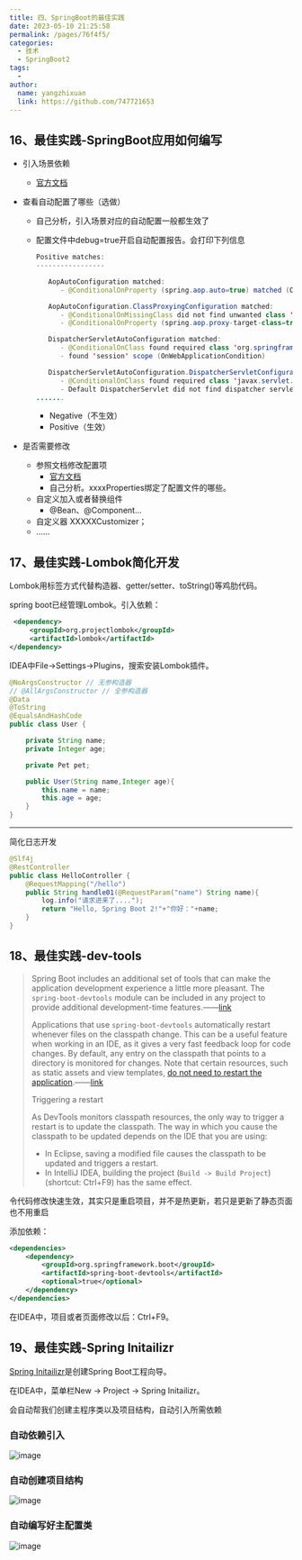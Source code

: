 ```yaml
---
title: 四、SpringBoot的最佳实践
date: 2023-05-10 21:25:58
permalink: /pages/76f4f5/
categories:
  - 技术
  - SpringBoot2
tags:
  - 
author: 
  name: yangzhixuan
  link: https://github.com/747721653
---
```

## 16、最佳实践-SpringBoot应用如何编写

- 引入场景依赖
    - [官方文档](https://docs.spring.io/spring-boot/docs/current/reference/html/using-spring-boot.html#using-boot-starter)

- 查看自动配置了哪些（选做）
    - 自己分析，引入场景对应的自动配置一般都生效了

    - 配置文件中debug=true开启自动配置报告。会打印下列信息

      ```java
      Positive matches:
      -----------------
      
         AopAutoConfiguration matched:
            - @ConditionalOnProperty (spring.aop.auto=true) matched (OnPropertyCondition)
      
         AopAutoConfiguration.ClassProxyingConfiguration matched:
            - @ConditionalOnMissingClass did not find unwanted class 'org.aspectj.weaver.Advice' (OnClassCondition)
            - @ConditionalOnProperty (spring.aop.proxy-target-class=true) matched (OnPropertyCondition)
      
         DispatcherServletAutoConfiguration matched:
            - @ConditionalOnClass found required class 'org.springframework.web.servlet.DispatcherServlet' (OnClassCondition)
            - found 'session' scope (OnWebApplicationCondition)
      
         DispatcherServletAutoConfiguration.DispatcherServletConfiguration matched:
            - @ConditionalOnClass found required class 'javax.servlet.ServletRegistration' (OnClassCondition)
            - Default DispatcherServlet did not find dispatcher servlet beans (DispatcherServletAutoConfiguration.DefaultDispatcherServletCondition)
      .......
      ```

        - Negative（不生效）
        - Positive（生效）

- 是否需要修改
    - 参照文档修改配置项
        - [官方文档](https://docs.spring.io/spring-boot/docs/current/reference/html/appendix-application-properties.html#common-application-properties)
        - 自己分析。xxxxProperties绑定了配置文件的哪些。
    - 自定义加入或者替换组件
        - @Bean、@Component...
    - 自定义器  XXXXXCustomizer；
    - ......

## 17、最佳实践-Lombok简化开发

Lombok用标签方式代替构造器、getter/setter、toString()等鸡肋代码。

spring boot已经管理Lombok。引入依赖：

```xml
 <dependency>
     <groupId>org.projectlombok</groupId>
     <artifactId>lombok</artifactId>
</dependency>
```

IDEA中File->Settings->Plugins，搜索安装Lombok插件。

```java
@NoArgsConstructor // 无参构造器
// @AllArgsConstructor // 全参构造器
@Data
@ToString
@EqualsAndHashCode
public class User {

    private String name;
    private Integer age;

    private Pet pet;

    public User(String name,Integer age){
        this.name = name;
        this.age = age;
    }
}
```

---

简化日志开发

```java
@Slf4j
@RestController
public class HelloController {
    @RequestMapping("/hello")
    public String handle01(@RequestParam("name") String name){
        log.info("请求进来了....");
        return "Hello, Spring Boot 2!"+"你好："+name;
    }
}
```

## 18、最佳实践-dev-tools

> Spring Boot includes an additional set of tools that can make the application development experience a little more pleasant. The `spring-boot-devtools` module can be included in any project to provide additional development-time features.——[link](https://docs.spring.io/spring-boot/docs/2.3.8.RELEASE/reference/html/using-spring-boot.html#using-boot-devtools)
>
> Applications that use `spring-boot-devtools` automatically restart whenever files on the classpath change. This can be a useful feature when working in an IDE, as it gives a very fast feedback loop for code changes. By default, any entry on the classpath that points to a directory is monitored for changes. Note that certain resources, such as static assets and view templates, [do not need to restart the application](https://docs.spring.io/spring-boot/docs/2.3.8.RELEASE/reference/html/using-spring-boot.html#using-boot-devtools-restart-exclude).——[link](https://docs.spring.io/spring-boot/docs/2.3.8.RELEASE/reference/html/using-spring-boot.html#using-boot-devtools-restart)
>
> Triggering a restart
>
> As DevTools monitors classpath resources, the only way to trigger a restart is to update the classpath. The way in which you cause the classpath to be updated depends on the IDE that you are using:
>
> - In Eclipse, saving a modified file causes the classpath to be updated and triggers a restart.
> - In IntelliJ IDEA, building the project (`Build -> Build Project`)(shortcut: Ctrl+F9) has the same effect.

令代码修改快速生效，其实只是重启项目，并不是热更新，若只是更新了静态页面也不用重启

添加依赖：

```xml
<dependencies>
    <dependency>
        <groupId>org.springframework.boot</groupId>
        <artifactId>spring-boot-devtools</artifactId>
        <optional>true</optional>
    </dependency>
</dependencies>
```

在IDEA中，项目或者页面修改以后：Ctrl+F9。

## 19、最佳实践-Spring Initailizr
[Spring Initailizr](https://start.spring.io/)是创建Spring Boot工程向导。

在IDEA中，菜单栏New -> Project -> Spring Initailizr。

会自动帮我们创建主程序类以及项目结构，自动引入所需依赖

### 自动依赖引入

![image](https://cdn.staticaly.com/gh/747721653/image-store@master/springboot/image.3c58tdmofoq0.webp)

### 自动创建项目结构

![image](https://cdn.staticaly.com/gh/747721653/image-store@master/springboot/image.1ekppys507z4.webp)

### 自动编写好主配置类

![image](https://cdn.staticaly.com/gh/747721653/image-store@master/springboot/image.37wpou3dr1k.webp)